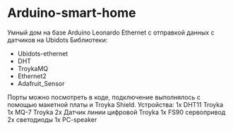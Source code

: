 # Arduino-smart-home
Умный дом на базе Arduino Leonardo Ethernet с отправкой данных с датчиков на Ubidots
Библиотеки:
- Ubidots-ethernet
- DHT
- TroykaMQ
- Ethernet2
- Adafruit_Sensor

Порты можно посмотреть в коде, подключение выполнялось с помощью макетной платы и Troyka Shield.
Устройства:
1x DHT11 Troyka
1x MQ-7 Troyka
2x Датчик линии цифровой Troyka
1x FS90 сервопривод
2x светодиоды
1x PC-speaker
